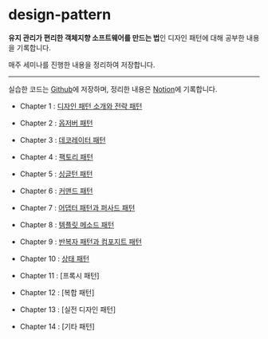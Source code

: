 # design-pattern
**유지 관리가 편리한 객체지향 소프트웨어를 만드는 법**인 디자인 패턴에 대해 공부한 내용을 기록합니다.

매주 세미나를 진행한 내용을 정리하여 저장합니다.

-----
실습한 코드는 [Github](https://github.com/Jinwon-Dev/design-pattern)에 저장하며, 정리한 내용은 [Notion](https://jinwonyoon.notion.site/Design-Pattern-bd469dbcc185447f9db33fd509b7905b)에 기록합니다.

- Chapter 1 : [디자인 패턴 소개와 전략 패턴](https://jinwonyoon.notion.site/Chapter-1-765813a4faf4405c9c1263a28719b3d3)

- Chapter 2 : [옵저버 패턴](https://jinwonyoon.notion.site/Chapter-2-0971fe7b16064c04bdc5f0aae5560ff5)

- Chapter 3 : [데코레이터 패턴](https://jinwonyoon.notion.site/Chapter-3-c6356aabcaf647d1a24d96af5b3e86e8)

- Chapter 4 : [팩토리 패턴](https://jinwonyoon.notion.site/Chapter-4-027ec98d03c74008af514e64bd1607f1)

- Chapter 5 : [싱글턴 패턴](https://jinwonyoon.notion.site/Chapter-5-c14510f628e94855a46bc30e0d521bb6)

- Chapter 6 : [커맨드 패턴](https://jinwonyoon.notion.site/Chapter-6-a410c357322546ed944d87849f7eefe3)

- Chapter 7 : [어댑터 패턴과 퍼사드 패턴](https://jinwonyoon.notion.site/Chapter-7-c7ee1d46e500495e9c945d405440cfd9)

- Chapter 8 : [템플릿 메소드 패턴](https://jinwonyoon.notion.site/Chapter-8-63c72e37c2294f14b572a671d2b1a45a)

- Chapter 9 : [반복자 패턴과 컴포지트 패턴](https://jinwonyoon.notion.site/Chapter-9-e4b4f74c2658424780ed5f05413d7ab0)

- Chapter 10 : [상태 패턴](https://jinwonyoon.notion.site/Chapter-10-8effd4007cd54d639db387e151287020)

- Chapter 11 : [프록시 패턴]

- Chapter 12 : [복합 패턴]

- Chapter 13 : [실전 디자인 패턴]

- Chapter 14 : [기타 패턴] 
